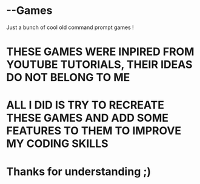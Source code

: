 # --Games
Just a bunch of cool old command prompt games ! 


# THESE GAMES WERE INPIRED FROM YOUTUBE TUTORIALS, THEIR IDEAS DO NOT BELONG TO ME
# ALL I DID IS TRY TO RECREATE THESE GAMES AND ADD SOME FEATURES TO THEM TO IMPROVE MY CODING SKILLS
# Thanks for understanding ;)
